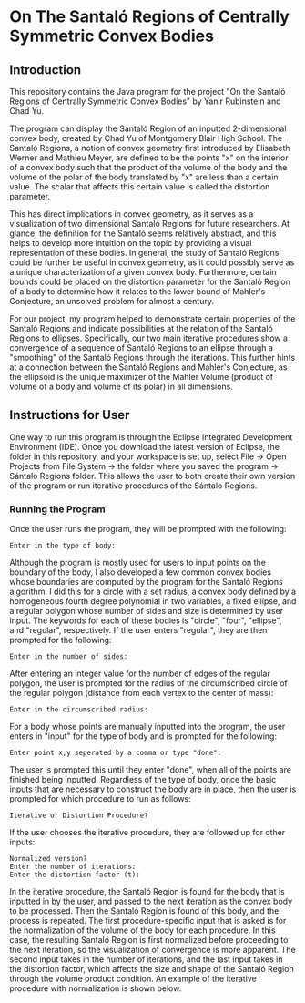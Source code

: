 # On The Santaló Regions of Centrally Symmetric Convex Bodies
## Introduction
This repository contains the Java program for the project "On the Santaló Regions of Centrally Symmetric Convex Bodies" by Yanir Rubinstein and Chad Yu.

The program can display the Santaló Region of an inputted 2-dimensional convex body, created by Chad Yu of Montgomery Blair High School. The Santaló Regions, a notion of convex geometry first introduced by Elisabeth Werner and Mathieu Meyer, are defined to be the points "x" on the interior of a convex body such that the product of the volume of the body and the volume of the polar of the body translated by "x" are less than a certain value. The scalar that affects this certain value is called the distortion parameter. 

This has direct implications in convex geometry, as it serves as a visualization of two dimensional Santaló Regions for future researchers. At glance, the definition for the Santaló seems relatively abstract, and this helps to develop more intuition on the topic by providing a visual representation of these bodies. In general, the study of Santaló Regions could be further be useful in convex geometry, as it could possibly serve as a unique characterization of a given convex body. Furthermore, certain bounds could be placed on the distortion parameter for the Santaló Region of a body to determine how it relates to the lower bound of Mahler's Conjecture, an unsolved problem for almost a century. 

For our project, my program helped to demonstrate certain properties of the Santaló Regions and indicate possibilities at the relation of the Santaló Regions to ellipses. Specifically, our two main iterative procedures show a convergence of a sequence of Santaló Regions to an ellipse through a "smoothing" of the Santaló Regions through the iterations. This further hints at a connection between the Santaló Regions and Mahler's Conjecture, as the ellipsoid is the unique maximizer of the Mahler Volume (product of volume of a body and volume of its polar) in all dimensions. 
## Instructions for User
One way to run this program is through the Eclipse Integrated Development Environment (IDE). Once you download the latest version of Eclipse, the folder in this repository, and your workspace is set up, select File -> Open Projects from File System -> the folder where you saved the program -> Sántalo Regions folder. This allows the user to both create their own version of the program or run iterative procedures of the Sántalo Regions.
### Running the Program
Once the user runs the program, they will be prompted with the following:
```
Enter in the type of body: 
```
Although the program is mostly used for users to input points on the boundary of the body, I also developed a few common convex bodies whose boundaries are computed by the program for the Santaló Regions algorithm. I did this for a circle with a set radius, a convex body defined by a homogeneous fourth degree polynomial in two variables, a fixed ellipse, and a regular polygon whose number of sides and size is determined by user input. The keywords for each of these bodies is "circle", "four", "ellipse", and "regular", respectively. If the user enters "regular", they are then prompted for the following:
```
Enter in the number of sides: 
```
After entering an integer value for the number of edges of the regular polygon, the user is prompted for the radius of the circumscribed circle of the regular polygon (distance from each vertex to the center of mass):
```
Enter in the circumscribed radius: 
```
For a body whose points are manually inputted into the program, the user enters in "input" for the type of body and is prompted for the following:
```
Enter point x,y seperated by a comma or type "done": 
```
The user is prompted this until they enter "done", when all of the points are finished being inputted. Regardless of the type of body, once the basic inputs that are necessary to construct the body are in place, then the user is prompted for which procedure to run as follows:
```
Iterative or Distortion Procedure? 
```
If the user chooses the iterative procedure, they are followed up for other inputs:
```
Normalized version? 
Enter the number of iterations: 
Enter the distortion factor (t):
```
In the iterative procedure, the Santaló Region is found for the body that is inputted in by the user, and passed to the next iteration as the convex body to be processed. Then the Santaló Region is found of this body, and the process is repeated. The first procedure-specific input that is asked is for the normalization of the volume of the body for each procedure. In this case, the resulting Santaló Region is first normalized before proceeding to the next iteration, so the visualization of convergence is more apparent. The second input takes in the number of iterations, and the last input takes in the distortion factor, which affects the size and shape of the Santaló Region through the volume product condition. An example of the iterative procedure with normalization is shown below.
